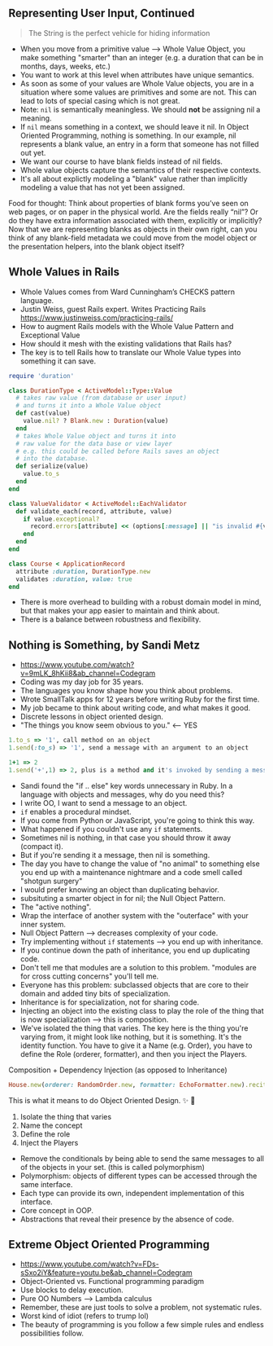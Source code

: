 ## Representing User Input, Continued

> The String is the perfect vehicle for hiding information

- When you move from a primitive value --> Whole Value Object, you make something "smarter" than an integer (e.g. a duration that can be in months, days, weeks, etc.)
- You want to work at this level when attributes have unique semantics.
- As soon as some of your values are Whole Value objects, you are in a situation where some values are primitives and some are not. This can lead to lots of special casing which is not great.
- Note: `nil` is semantically meaningless. We should **not** be assigning nil a meaning.
- If `nil` means something in a context, we should leave it nil. In Object Oriented Programming, nothing is something. In our example, nil represents a blank value, an entry in a form that someone has not filled out yet.
- We want our course to have blank fields instead of nil fields.
- Whole value objects capture the semantics of their respective contexts.
- It's all about explictly modeling a "blank" value rather than implicitly modeling a value that has not yet been assigned.

Food for thought: Think about properties of blank forms you’ve seen on web pages, or on paper in the physical world. Are the fields really “nil”? Or do they have extra information associated with them, explicitly or implicitly? Now that we are representing blanks as objects in their own right, can you think of any blank-field metadata we could move from the model object or the presentation helpers, into the blank object itself?

## Whole Values in Rails

- Whole Values comes from Ward Cunningham’s CHECKS pattern language.
- Justin Weiss, guest Rails expert. Writes Practicing Rails https://www.justinweiss.com/practicing-rails/
- How to augment Rails models with the Whole Value Pattern and Exceptional Value
- How should it mesh with the existing validations that Rails has?
- The key is to tell Rails how to translate our Whole Value types into something it can save.

```ruby
require 'duration'

class DurationType < ActiveModel::Type::Value
  # takes raw value (from database or user input)
  # and turns it into a Whole Value object
  def cast(value)
    value.nil? ? Blank.new : Duration(value)
  end
  # takes Whole Value object and turns it into 
  # raw value for the data base or view layer
  # e.g. this could be called before Rails saves an object
  # into the database.
  def serialize(value)
    value.to_s
  end
end

class ValueValidator < ActiveModel::EachValidator
  def validate_each(record, attribute, value)
    if value.exceptional?
      record.errors[attribute] << (options[:message] || "is invalid #{value.reason}")
    end
  end
end

class Course < ApplicationRecord
  attribute :duration, DurationType.new
  validates :duration, value: true
end

```

- There is more overhead to building with a robust domain model in mind, but that makes your app easier to maintain and think about.
- There is a balance between robustness and flexibility.

## Nothing is Something, by Sandi Metz

- https://www.youtube.com/watch?v=9mLK_8hKii8&ab_channel=Codegram
- Coding was my day job for 35 years.
- The languages you know shape how you think about problems.
- Wrote SmallTalk apps for 12 years before writing Ruby for the first time.
- My job became to think about writing code, and what makes it good.
- Discrete lessons in object oriented design.
- "The things you know seem obvious to you." <-- YES

```ruby
1.to_s => '1', call method on an object
1.send(:to_s) => '1', send a message with an argument to an object

1+1 => 2
1.send('+',1) => 2, plus is a method and it's invoked by sending a message

```

- Sandi found the "if .. else" key words unnecessary in Ruby. In a language with objects and messages, why do you need this?
- I write OO, I want to send a message to an object.
- `if` enables a procedural mindset.
- If you come from Python or JavaScript, you're going to think this way.
- What happened if you couldn't use any `if` statements.
- Sometimes nil is nothing, in that case you should throw it away (compact it).
- But if you're sending it a message, then nil is something.
- The day you have to change the value of "no animal" to something else you end up with a maintenance nightmare and a code smell called "shotgun surgery"
- I would prefer knowing an object than duplicating behavior.
- subsituting a smarter object in for nil; the Null Object Pattern.
- The "active nothing".
- Wrap the interface of another system with the "outerface" with your inner system.
- Null Object Pattern --> decreases complexity of your code.
- Try implementing without `if` statements --> you end up with inheritance.
- If you continue down the path of inheritance, you end up duplicating code.
- Don't tell me that modules are a solution to this problem. "modules are for cross cutting concerns" you'll tell me.
- Everyone has this problem: subclassed objects that are core to their domain and added tiny bits of specialization.
- Inheritance is for specialization, not for sharing code.
- Injecting an object into the existing class to play the role of the thing that is now specialization --> this is composition.
- We've isolated the thing that varies. The key here is the thing you're varying from, it might look like nothing, but it is something. It's the identity function. You have to give it a Name (e.g. Order), you have to define the Role (orderer, formatter), and then you inject the Players.

Composition + Dependency Injection (as opposed to Inheritance)

```ruby
House.new(orderer: RandomOrder.new, formatter: EchoFormatter.new).recite

```

This is what it means to do Object Oriented Design. ✨ 💖

1. Isolate the thing that varies
2. Name the concept
3. Define the role
4. Inject the Players

- Remove the conditionals by being able to send the same messages to all of the objects in your set. (this is called polymorphism)
- Polymorphism: objects of different types can be accessed through the same interface.
- Each type can provide its own, independent implementation of this interface.
- Core concept in OOP.
- Abstractions that reveal their presence by the absence of code.

## Extreme Object Oriented Programming

- https://www.youtube.com/watch?v=FDs-sSxo2iY&feature=youtu.be&ab_channel=Codegram
- Object-Oriented vs. Functional programming paradigm
- Use blocks to delay execution.
- Pure OO Numbers --> Lambda calculus
- Remember, these are just tools to solve a problem, not systematic rules.
- Worst kind of idiot (refers to trump lol)
- The beauty of programming is you follow a few simple rules and endless possibilities follow.


